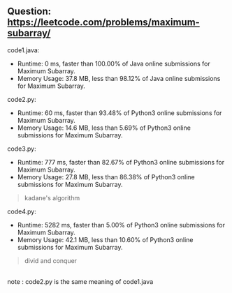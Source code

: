 ## Question: https://leetcode.com/problems/maximum-subarray/

code1.java:
* Runtime: 0 ms, faster than 100.00% of Java online submissions for Maximum Subarray.
* Memory Usage: 37.8 MB, less than 98.12% of Java online submissions for Maximum Subarray.

code2.py:
* Runtime: 60 ms, faster than 93.48% of Python3 online submissions for Maximum Subarray.
* Memory Usage: 14.6 MB, less than 5.69% of Python3 online submissions for Maximum Subarray.

code3.py:
* Runtime: 777 ms, faster than 82.67% of Python3 online submissions for Maximum Subarray.
* Memory Usage: 27.8 MB, less than 86.38% of Python3 online submissions for Maximum Subarray.
> kadane's algorithm

code4.py:
* Runtime: 5282 ms, faster than 5.00% of Python3 online submissions for Maximum Subarray.
* Memory Usage: 42.1 MB, less than 10.60% of Python3 online submissions for Maximum Subarray.
> divid and conquer

</br>note : code2.py is the same meaning of code1.java